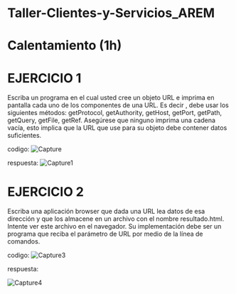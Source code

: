 # Taller-Clientes-y-Servicios_AREM


# Calentamiento (1h)

# EJERCICIO 1
Escriba un programa en el cual usted cree un objeto URL e imprima en pantalla cada uno de los componentes de una URL. Es decir , debe usar los siguientes métodos: getProtocol, getAuthority, getHost, getPort, getPath, getQuery, getFile, getRef. Asegúrese que ninguno imprima una cadena vacía, esto implica que la URL que use para su objeto debe contener datos suficientes.

codigo:
![Capture](https://user-images.githubusercontent.com/48265107/74042486-9eb77780-4995-11ea-9b04-51d84e1743c9.PNG)

respuesta:
![Capture1](https://user-images.githubusercontent.com/48265107/74042593-d1fa0680-4995-11ea-9bb3-a3f3b34e8c06.PNG)


# EJERCICIO 2
Escriba una aplicación browser que dada una URL lea datos de esa dirección y que los almacene en un archivo con el nombre resultado.html. Intente ver este archivo en el navegador. Su implementación debe ser un programa que reciba el parámetro de URL por medio de la línea de comandos.

codigo:
![Capture3](https://user-images.githubusercontent.com/48265107/74042878-55b3f300-4996-11ea-9197-993212cd92b7.PNG)

respuesta:

![Capture4](https://user-images.githubusercontent.com/48265107/74042934-75e3b200-4996-11ea-9510-ad90b2adb593.PNG)




